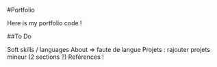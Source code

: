 #Portfolio


Here is my portfolio code !

##To Do

Soft skills / languages
About => faute de langue
Projets : rajouter projets mineur (2 sections ?)
Reférences !